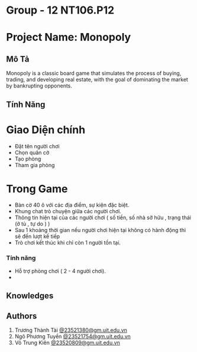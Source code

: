 # Group - 12                                              NT106.P12

# Project Name: Monopoly
## Mô Tả
Monopoly is a classic board game that simulates the process of buying, trading, and developing real estate, with the goal of dominating the market by bankrupting opponents.
## Tính Năng
# Giao Diện chính
- Đặt tên người chơi
- Chọn quân cờ
- Tạo phòng
- Tham gia phòng
# Trong Game
- Bàn cờ 40 ô với các địa điểm, sự kiện đặc biệt.
- Khung chat trò chuyện giữa các người chơi.
- Thông tin hiện tại của các người chơi ( số tiền, số nhà sỡ hữu , trạng thái (ở tù , tự do ) )
- Sau 1 khoảng thời gian nếu người chơi hiện tại không có hành động thì sẽ đến lượt kế tiếp
- Trò chơi kết thúc khi chỉ còn 1 người tồn tại.
### Tính năng
- Hỗ trợ phòng chơi ( 2 - 4 người chơi).
- 
## Knowledges

## Authors
1. Trương Thành Tài [@23521380@gm.uit.edu.vn](23521380@gm.uit.edu.vn)
2. Ngô Phương Tuyền [@23521754@gm.uit.edu.vn](23521754@gm.uit.edu.vn)
3. Võ Trung Kiên [@23520809@gm.uit.edu.vn](23520809@gm.uit.edu.vn)


